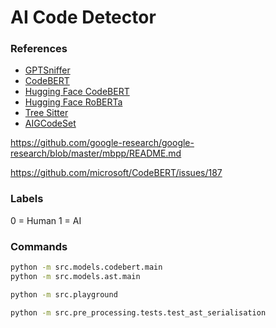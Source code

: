# AI Code Detector

### References

- [GPTSniffer](https://github.com/MDEGroup/GPTSniffer)
- [CodeBERT](https://github.com/microsoft/CodeBERT)
- [Hugging Face CodeBERT](https://huggingface.co/microsoft/codebert-base)
- [Hugging Face RoBERTa](https://huggingface.co/docs/transformers/main/en/model_doc/roberta#roberta)
- [Tree Sitter](https://tree-sitter.github.io/tree-sitter/)
- [AIGCodeSet](https://huggingface.co/datasets/basakdemirok/AIGCodeSet)

https://github.com/google-research/google-research/blob/master/mbpp/README.md

https://github.com/microsoft/CodeBERT/issues/187

### Labels
0 = Human
1 = AI

### Commands

```bash
python -m src.models.codebert.main
python -m src.models.ast.main

python -m src.playground

python -m src.pre_processing.tests.test_ast_serialisation
```